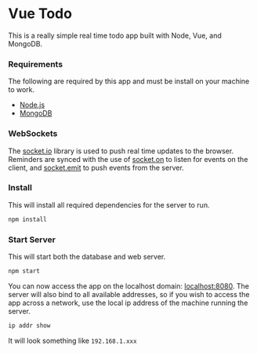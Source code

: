 # Vue Todo

This is a really simple real time todo app built with Node, Vue, and MongoDB.

### Requirements

The following are required by this app and must be install on your machine to work.

- [Node.js]
- [MongoDB]

### WebSockets

The [socket.io] library is used to push real time updates to the browser.
Reminders are synced with the use of [socket.on] to listen for events on the client, and [socket.emit] to push events from the server.

### Install

This will install all required dependencies for the server to run.

```bash
npm install
```

### Start Server

This will start both the database and web server.

```bash
npm start
```

You can now access the app on the localhost domain: [localhost:8080](http://localhost:8080/).
The server will also bind to all available addresses,
so if you wish to access the app across a network,
use the local ip address of the machine running the server.

```bash
ip addr show
```

It will look something like `192.168.1.xxx`

[Node.js]: https://nodejs.org/en/download/
[MongoDB]: https://www.mongodb.com/download-center#community
[socket.io]: https://socket.io/
[socket.on]: https://socket.io/docs/server-api/#socket-on-eventname-callback
[socket.emit]: https://socket.io/docs/server-api/#socket-emit-eventname-args-ack
